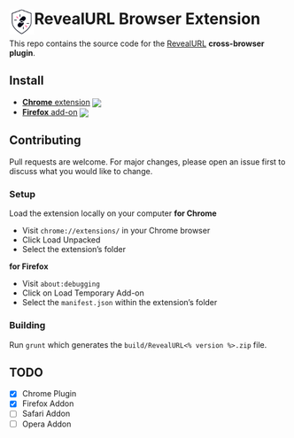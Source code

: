 # <img src="src/assets/images/icon_128.png" width="45" align="left"> RevealURL Browser Extension

[link-cws]: https://chrome.google.com/webstore/detail/revealurl/kcdinmkejhkfmpbkonnmlacolheplnck "Version published on Chrome Web Store"
[link-ffa]: https://addons.mozilla.org/en-US/firefox/addon/revealurl/ "Version published on Mozilla Add-ons"

This repo contains the source code for the [RevealURL](https://revealurl.com) **cross-browser plugin**.

## Install

- [**Chrome** extension][link-cws] [<img valign="middle" src="https://img.shields.io/chrome-web-store/v/kcdinmkejhkfmpbkonnmlacolheplnck.svg?label=%20">][link-cws]
- [**Firefox** add-on][link-ffa] [<img valign="middle" src="https://img.shields.io/amo/v/revealurl.svg?label=%20">][link-ffa]


## Contributing
Pull requests are welcome. For major changes, please open an issue first to discuss what you would like to change.

### Setup

Load the extension locally on your computer
**for Chrome**
- Visit `chrome://extensions/` in your Chrome browser
- Click Load Unpacked
- Select the extension’s folder

**for Firefox**
- Visit `about:debugging`
- Click on Load Temporary Add-on
- Select the `manifest.json` within the extension’s folder

### Building

Run `grunt` which generates the `build/RevealURL<% version %>.zip` file.


## TODO
- [x] Chrome Plugin
- [x] Firefox Addon
- [ ] Safari Addon
- [ ] Opera Addon
